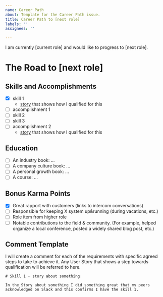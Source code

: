 ```yaml
---
name: Career Path
about: Template for the Career Path issue.
title: Career Path to [next role]
labels: ''
assignees: ''

---
```


I am currently [current role] and would like to progress to [next role].

# The Road to [next role]

## Skills and Accomplishments

* [x] skill 1
  * [story](#) that shows how I qualified for this
* [ ] accomplishment 1
* [ ] skill 2
* [ ] skill 3
* [ ] accomplishment 2
  * [story](#) that shows how I qualified for this

## Education

* [ ] An industry book: ...
* [ ] A company culture book: ...
* [ ] A personal growth book: ...
* [ ] A course: ...

## Bonus Karma Points

* [x] Great rapport with customers (links to intercom conversations)
* [ ] Responsible for keeping X system up&running (during vacations, etc.)
* [ ] Role item from higher role
* [ ] Notable contributions to the field & community. (For example, helped organize a local conference, posted a widely shared blog post, etc.)

## Comment Template

I will create a comment for each of the requirements with specific agreed steps to take to achieve it. Any User Story that shows a step towards qualification will be referred to here.

```
# Skill 1 - story about something

In the Story about something I did something great that my peers acknowledged on Slack and this confirms I have the skill 1.
```
